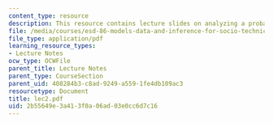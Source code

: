 ```yaml
---
content_type: resource
description: This resource contains lecture slides on analyzing a probability problem.
file: /media/courses/esd-86-models-data-and-inference-for-socio-technical-systems-spring-2007/2b55649e3a413f0a06ad03e0cc6d7c16_lec2.pdf
file_type: application/pdf
learning_resource_types:
- Lecture Notes
ocw_type: OCWFile
parent_title: Lecture Notes
parent_type: CourseSection
parent_uid: 408284b3-c8ad-9249-a559-1fe4db109ac3
resourcetype: Document
title: lec2.pdf
uid: 2b55649e-3a41-3f0a-06ad-03e0cc6d7c16
---
```

